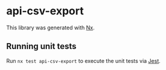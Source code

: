 # api-csv-export

This library was generated with [Nx](https://nx.dev).

## Running unit tests

Run `nx test api-csv-export` to execute the unit tests via [Jest](https://jestjs.io).

